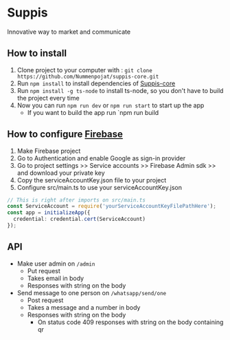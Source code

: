# Suppis

Innovative way to market and communicate

## How to install

1. Clone project to your computer with : `git clone https://github.com/Nummenpojat/suppis-core.git`
2. Run `npm install` to install dependencies of [Suppis-core](https://github.com/Nummenpojat/suppis-core)
3. Run `npm install -g ts-node` to install ts-node, so you don't have to build the project every time
4. Now you can run `npm run dev` or `npm run start` to start up the app
   - If you want to build the app run `npm run build


## How to configure [Firebase](https://firebase.google.com/)
1. Make Firebase project
2. Go to Authentication and enable Google as sign-in provider
3. Go to project settings >> Service accounts >> Firebase Admin sdk >> and download your private key
4. Copy the serviceAccountKey.json file to your project
5. Configure src/main.ts to use your serviceAccountKey.json<br/>
  ```typescript 
  // This is right after imports on src/main.ts
  const ServiceAccount = require('yourServiceAccountKeyFilePathHere');
  const app = initializeApp({
    credential: credential.cert(ServiceAccount)
  });
  ```
## API
- Make user admin on `/admin`
  - Put request
  - Takes email in body
  - Responses with string on the body
- Send message to one person on `/whatsapp/send/one`
  - Post request
  - Takes a message and a number in body
  - Responses with string on the body
    - On status code 409 responses with string on the body containing qr
